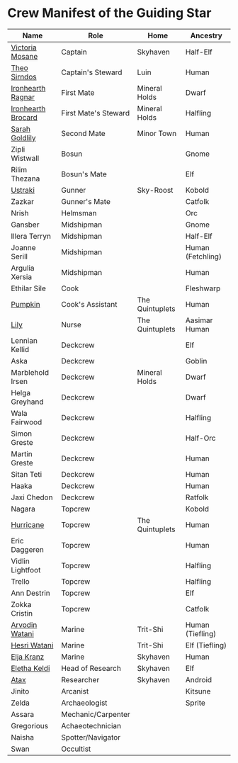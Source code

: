 # Crew Manifest of the Guiding Star

Name                             | Role                   | Home            | Ancestry
---------------------------------|------------------------|-----------------|----------
[Victoria Mosane](./victoria)    | Captain                | Skyhaven        | Half-Elf
[Theo Sirndos](./theo)           | Captain's Steward      | Luin            | Human
[Ironhearth Ragnar](./ragnar)    | First Mate             | Mineral Holds   | Dwarf
[Ironhearth Brocard](./brocard)  | First Mate's Steward   | Mineral Holds   | Halfling
[Sarah Goldlily](./sarah)        | Second Mate            | Minor Town      | Human
Zipli Wistwall                   | Bosun                  |                 | Gnome
Rilim Thezana                    | Bosun's Mate           |                 | Elf
[Ustraki](./ustraki)             | Gunner                 | Sky-Roost       | Kobold
Zazkar                           | Gunner's Mate          |                 | Catfolk
Nrish                            | Helmsman               |                 | Orc
Gansber                          | Midshipman             |                 | Gnome
Illera Terryn                    | Midshipman             |                 | Half-Elf
Joanne Serill                    | Midshipman             |                 | Human (Fetchling)
Argulia Xersia                   | Midshipman             |                 | Human
Ethilar Sile                     | Cook                   |                 | Fleshwarp
[Pumpkin](./pumpkin)             | Cook's Assistant       | The Quintuplets | Human
[Lily](./lily)                   | Nurse                  | The Quintuplets | Aasimar Human
Lennian Kellid                   | Deckcrew               |                 | Elf
Aska                             | Deckcrew               |                 | Goblin
Marblehold Irsen                 | Deckcrew               | Mineral Holds   | Dwarf
Helga Greyhand                   | Deckcrew               |                 | Dwarf
Wala Fairwood                    | Deckcrew               |                 | Halfling
Simon Greste                     | Deckcrew               |                 | Half-Orc
Martin Greste                    | Deckcrew               |                 | Human
Sitan Teti                       | Deckcrew               |                 | Human
Haaka                            | Deckcrew               |                 | Human
Jaxi Chedon                      | Deckcrew               |                 | Ratfolk
Nagara                           | Topcrew                |                 | Kobold
[Hurricane](./hurricane)         | Topcrew                | The Quintuplets | Human
Eric Daggeren                    | Topcrew                |                 | Human
Vidlin Lightfoot                 | Topcrew                |                 | Halfling
Trello                           | Topcrew                |                 | Halfling
Ann Destrin                      | Topcrew                |                 | Elf
Zokka Cristin                    | Topcrew                |                 | Catfolk
[Arvodin Watani](./arvodin)      | Marine                 | Trit-Shi        | Human (Tiefling)
[Hesri Watani](./hesri)          | Marine                 | Trit-Shi        | Elf (Tiefling)
[Elja Kranz](./elja)             | Marine                 | Skyhaven        | Human
[Eletha Keldi](./eletha)         | Head of Research       | Skyhaven        | Elf
[Atax](./atax)                   | Researcher             | Skyhaven        | Android
Jinito                           | Arcanist               |                 | Kitsune
Zelda                            | Archaeologist          |                 | Sprite
Assara                           | Mechanic/Carpenter     |                 |
Gregorious                       | Achaeotechnician       |                 |
Naisha                           | Spotter/Navigator      |                 |
Swan                             | Occultist              |                 |
